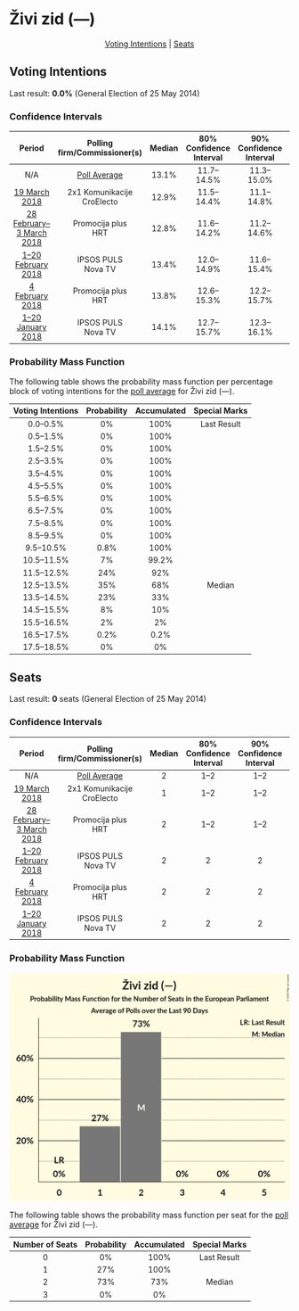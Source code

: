 # Živi zid (—)

<p align="center"><a href="#voting-intentions">Voting Intentions</a> | <a href="#seats">Seats</a></p>

## Voting Intentions

Last result: **0.0%** (General Election of 25 May 2014)

### Confidence Intervals

| Period     | Polling firm/Commissioner(s) | Median | 80% Confidence Interval | 90% Confidence Interval | 95% Confidence Interval | 99% Confidence Interval |
|:----------:|:----------------:|:-----------:|:-----------------------:|:-----------------------:|:-----------------------:|:-----------------------:|
| N/A | [Poll Average](average.html) | 13.1% | 11.7–14.5% | 11.3–15.0% | 11.0–15.4% | 10.4–16.2% |
| [19 March 2018](2018-03-19-2x1Komunikacije.html) | 2x1 Komunikacije <br> CroElecto | 12.9% | 11.5–14.4% | 11.1–14.8% | 10.8–15.2% | 10.2–16.0% |
| [28 February–3 March 2018](2018-03-03-Promocijaplus.html) | Promocija plus <br> HRT | 12.8% | 11.6–14.2% | 11.2–14.6% | 11.0–14.9% | 10.4–15.6% |
| [1–20 February 2018](2018-02-20-IPSOSPULS.html) | IPSOS PULS <br> Nova TV | 13.4% | 12.0–14.9% | 11.6–15.4% | 11.3–15.8% | 10.7–16.6% |
| [4 February 2018](2018-02-04-Promocijaplus.html) | Promocija plus <br> HRT | 13.8% | 12.6–15.3% | 12.2–15.7% | 11.9–16.0% | 11.4–16.7% |
| [1–20 January 2018](2018-01-20-IPSOSPULS.html) | IPSOS PULS <br> Nova TV | 14.1% | 12.7–15.7% | 12.3–16.1% | 11.9–16.5% | 11.3–17.3% |

### Probability Mass Function

The following table shows the probability mass function per percentage block of voting intentions for the [poll average](average.html) for Živi zid (—).

| Voting Intentions | Probability | Accumulated | Special Marks |
|:-----------------:|:-----------:|:-----------:|:-------------:|
| 0.0–0.5% | 0% | 100% | Last Result |
| 0.5–1.5% | 0% | 100% |  |
| 1.5–2.5% | 0% | 100% |  |
| 2.5–3.5% | 0% | 100% |  |
| 3.5–4.5% | 0% | 100% |  |
| 4.5–5.5% | 0% | 100% |  |
| 5.5–6.5% | 0% | 100% |  |
| 6.5–7.5% | 0% | 100% |  |
| 7.5–8.5% | 0% | 100% |  |
| 8.5–9.5% | 0% | 100% |  |
| 9.5–10.5% | 0.8% | 100% |  |
| 10.5–11.5% | 7% | 99.2% |  |
| 11.5–12.5% | 24% | 92% |  |
| 12.5–13.5% | 35% | 68% | Median |
| 13.5–14.5% | 23% | 33% |  |
| 14.5–15.5% | 8% | 10% |  |
| 15.5–16.5% | 2% | 2% |  |
| 16.5–17.5% | 0.2% | 0.2% |  |
| 17.5–18.5% | 0% | 0% |  |


## Seats

Last result: **0** seats (General Election of 25 May 2014)

### Confidence Intervals

| Period     | Polling firm/Commissioner(s) | Median | 80% Confidence Interval | 90% Confidence Interval | 95% Confidence Interval | 99% Confidence Interval |
|:----------:|:----------------:|:------:|:-----------------------:|:-----------------------:|:-----------------------:|:-----------------------:|
| N/A | [Poll Average](average.html) | 2 | 1–2 | 1–2 | 1–2 | 1–2 |
| [19 March 2018](2018-03-19-2x1Komunikacije.html) | 2x1 Komunikacije <br> CroElecto | 1 | 1–2 | 1–2 | 1–2 | 1–2 |
| [28 February–3 March 2018](2018-03-03-Promocijaplus.html) | Promocija plus <br> HRT | 2 | 1–2 | 1–2 | 1–2 | 1–2 |
| [1–20 February 2018](2018-02-20-IPSOSPULS.html) | IPSOS PULS <br> Nova TV | 2 | 2 | 2 | 2 | 2 |
| [4 February 2018](2018-02-04-Promocijaplus.html) | Promocija plus <br> HRT | 2 | 2 | 2 | 2 | 2 |
| [1–20 January 2018](2018-01-20-IPSOSPULS.html) | IPSOS PULS <br> Nova TV | 2 | 2 | 2 | 1–2 | 1–2 |

### Probability Mass Function

![Graph with seats probability mass function not yet produced](average-seats-pmf-Živizid—.png "Seats Probability Mass Function")

The following table shows the probability mass function per seat for the [poll average](average.html) for Živi zid (—).

| Number of Seats | Probability | Accumulated | Special Marks |
|:---------------:|:-----------:|:-----------:|:-------------:|
| 0 | 0% | 100% | Last Result |
| 1 | 27% | 100% |  |
| 2 | 73% | 73% | Median |
| 3 | 0% | 0% |  |



